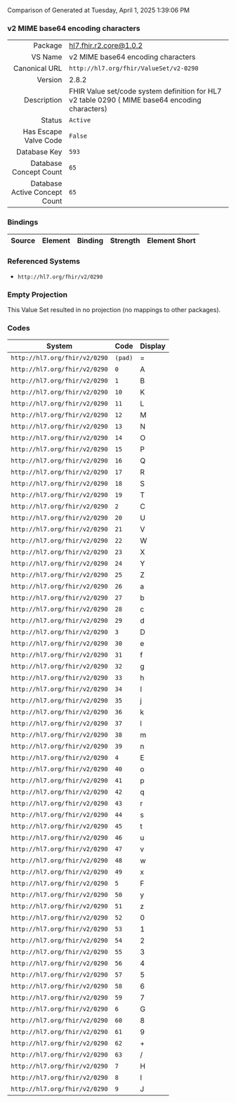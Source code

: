 Comparison of 
Generated at Tuesday, April 1, 2025 1:39:06 PM

### v2 MIME base64 encoding characters

|      |     |
| ---: | --- |
| Package | hl7.fhir.r2.core@1.0.2 |
| VS Name | v2 MIME base64 encoding characters |
| Canonical URL | `http://hl7.org/fhir/ValueSet/v2-0290` |
| Version | 2.8.2 |
| Description | FHIR Value set/code system definition for HL7 v2 table 0290 ( MIME base64 encoding characters) |
| Status | `Active` |
| Has Escape Valve Code | `False` |
| Database Key | `593` |
| Database Concept Count | `65` |
| Database Active Concept Count | `65` |
### Bindings

| Source | Element | Binding | Strength | Element Short |
| ------ | ------- | ------- | -------- | ------------- |

### Referenced Systems

* `http://hl7.org/fhir/v2/0290`
### Empty Projection

This Value Set resulted in no projection (no mappings to other packages).

### Codes

| System | Code | Display |
| ------ | ---- | ------- |
| `http://hl7.org/fhir/v2/0290` | `(pad)` | = |
| `http://hl7.org/fhir/v2/0290` | `0` | A |
| `http://hl7.org/fhir/v2/0290` | `1` | B |
| `http://hl7.org/fhir/v2/0290` | `10` | K |
| `http://hl7.org/fhir/v2/0290` | `11` | L |
| `http://hl7.org/fhir/v2/0290` | `12` | M |
| `http://hl7.org/fhir/v2/0290` | `13` | N |
| `http://hl7.org/fhir/v2/0290` | `14` | O |
| `http://hl7.org/fhir/v2/0290` | `15` | P |
| `http://hl7.org/fhir/v2/0290` | `16` | Q |
| `http://hl7.org/fhir/v2/0290` | `17` | R |
| `http://hl7.org/fhir/v2/0290` | `18` | S |
| `http://hl7.org/fhir/v2/0290` | `19` | T |
| `http://hl7.org/fhir/v2/0290` | `2` | C |
| `http://hl7.org/fhir/v2/0290` | `20` | U |
| `http://hl7.org/fhir/v2/0290` | `21` | V |
| `http://hl7.org/fhir/v2/0290` | `22` | W |
| `http://hl7.org/fhir/v2/0290` | `23` | X |
| `http://hl7.org/fhir/v2/0290` | `24` | Y |
| `http://hl7.org/fhir/v2/0290` | `25` | Z |
| `http://hl7.org/fhir/v2/0290` | `26` | a |
| `http://hl7.org/fhir/v2/0290` | `27` | b |
| `http://hl7.org/fhir/v2/0290` | `28` | c |
| `http://hl7.org/fhir/v2/0290` | `29` | d |
| `http://hl7.org/fhir/v2/0290` | `3` | D |
| `http://hl7.org/fhir/v2/0290` | `30` | e |
| `http://hl7.org/fhir/v2/0290` | `31` | f |
| `http://hl7.org/fhir/v2/0290` | `32` | g |
| `http://hl7.org/fhir/v2/0290` | `33` | h |
| `http://hl7.org/fhir/v2/0290` | `34` | I |
| `http://hl7.org/fhir/v2/0290` | `35` | j |
| `http://hl7.org/fhir/v2/0290` | `36` | k |
| `http://hl7.org/fhir/v2/0290` | `37` | l |
| `http://hl7.org/fhir/v2/0290` | `38` | m |
| `http://hl7.org/fhir/v2/0290` | `39` | n |
| `http://hl7.org/fhir/v2/0290` | `4` | E |
| `http://hl7.org/fhir/v2/0290` | `40` | o |
| `http://hl7.org/fhir/v2/0290` | `41` | p |
| `http://hl7.org/fhir/v2/0290` | `42` | q |
| `http://hl7.org/fhir/v2/0290` | `43` | r |
| `http://hl7.org/fhir/v2/0290` | `44` | s |
| `http://hl7.org/fhir/v2/0290` | `45` | t |
| `http://hl7.org/fhir/v2/0290` | `46` | u |
| `http://hl7.org/fhir/v2/0290` | `47` | v |
| `http://hl7.org/fhir/v2/0290` | `48` | w |
| `http://hl7.org/fhir/v2/0290` | `49` | x |
| `http://hl7.org/fhir/v2/0290` | `5` | F |
| `http://hl7.org/fhir/v2/0290` | `50` | y |
| `http://hl7.org/fhir/v2/0290` | `51` | z |
| `http://hl7.org/fhir/v2/0290` | `52` | 0 |
| `http://hl7.org/fhir/v2/0290` | `53` | 1 |
| `http://hl7.org/fhir/v2/0290` | `54` | 2 |
| `http://hl7.org/fhir/v2/0290` | `55` | 3 |
| `http://hl7.org/fhir/v2/0290` | `56` | 4 |
| `http://hl7.org/fhir/v2/0290` | `57` | 5 |
| `http://hl7.org/fhir/v2/0290` | `58` | 6 |
| `http://hl7.org/fhir/v2/0290` | `59` | 7 |
| `http://hl7.org/fhir/v2/0290` | `6` | G |
| `http://hl7.org/fhir/v2/0290` | `60` | 8 |
| `http://hl7.org/fhir/v2/0290` | `61` | 9 |
| `http://hl7.org/fhir/v2/0290` | `62` | + |
| `http://hl7.org/fhir/v2/0290` | `63` | / |
| `http://hl7.org/fhir/v2/0290` | `7` | H |
| `http://hl7.org/fhir/v2/0290` | `8` | I |
| `http://hl7.org/fhir/v2/0290` | `9` | J |
